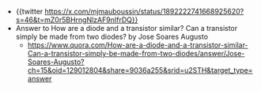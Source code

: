 - {{twitter https://x.com/mjmauboussin/status/1892222741668925620?s=46&t=mZ0r5BHrngNlzAF9nIfrDQ}}
- Answer to How are a diode and a transistor similar? Can a transistor simply be made from two diodes? by Jose Soares Augusto
	- https://www.quora.com/How-are-a-diode-and-a-transistor-similar-Can-a-transistor-simply-be-made-from-two-diodes/answer/Jose-Soares-Augusto?ch=15&oid=129012804&share=9036a255&srid=u2STH&target_type=answer